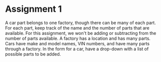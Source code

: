# Assignment 1

A car part belongs to one factory, though there can be many of each part. For each part, keep track of the name and the number of parts that are available. For this assignment, we won't be adding or subtracting from the number of parts available. A factory has a location and has many parts. Cars have make and model names, VIN numbers, and have many parts through a factory. In the form for a car, have a drop-down with a list of possible parts to be added.
